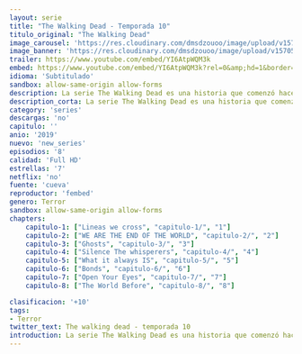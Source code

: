 ```yaml
---
layout: serie
title: "The Walking Dead - Temporada 10"
titulo_original: "The Walking Dead"
image_carousel: 'https://res.cloudinary.com/dmsdzouoo/image/upload/v1570590545/TWD-min_h9hvyy.jpg'
image_banner: 'https://res.cloudinary.com/dmsdzouoo/image/upload/v1570590564/Season10Key-1-2000x1150-min_xylhub.jpg'
trailer: https://www.youtube.com/embed/YI6AtpWQM3k
embed: https://www.youtube.com/embed/YI6AtpWQM3k?rel=0&amp;hd=1&border=0&wmode=opaque&enablejsapi=1&modestbranding=1&controls=1&showinfo=1
idioma: 'Subtitulado'
sandbox: allow-same-origin allow-forms
description: La serie The Walking Dead es una historia que comenzó hace 10 años con un hombre tratando de encontrar a su familia. Esa familia creció y gradualmente las comunidades tomaron forma. Lucharon y sobrevivieron, prosperaron y dieron a luz a una nueva generación. Es una historia de la humanidad y hay más historias que contar. Ahora es primavera, unos meses después del final de la temporada 9, cuando nuestro grupo de sobrevivientes se atrevió a cruzar al territorio de los Susurradores durante el duro invierno. Las comunidades reunidas aún están lidiando con los efectos posteriores de la horrible exhibición de poder de Alpha, respetando a regañadientes las nuevas fronteras que se les imponen, todo mientras se organizan en una fuerza de combate al estilo de la milicia, preparándose para una batalla que será inevitable
description_corta: La serie The Walking Dead es una historia que comenzó hace 10 años con un hombre tratando de encontrar a su familia. Esa familia creció y gradualmente las comunidades tomaron forma. Lucharon y sobrevivieron, prosperaron y dieron a luz a una nueva generación. Es una historia de 
category: 'series'
descargas: 'no'
capitulo: ''
anio: '2019'
nuevo: 'new_series'
episodios: '8'
calidad: 'Full HD'
estrellas: '7'
netflix: 'no'
fuente: 'cueva'
reproductor: 'fembed'
genero: Terror
sandbox: allow-same-origin allow-forms 
chapters:
    capitulo-1: ["Lineas we cross", "capitulo-1/", "1"]
    capitulo-2: ["WE ARE THE END OF THE WORLD", "capitulo-2/", "2"]
    capitulo-3: ["Ghosts", "capitulo-3/", "3"]
    capitulo-4: ["Silence The whisperers", "capitulo-4/", "4"]
    capitulo-5: ["What it always IS", "capitulo-5/", "5"]
    capitulo-6: ["Bonds", "capitulo-6/", "6"]
    capitulo-7: ["Open Your Eyes", "capitulo-7/", "7"]
    capitulo-8: ["The World Before", "capitulo-8/", "8"]

clasificacion: '+10'
tags:
- Terror
twitter_text: The walking dead - temporada 10
introduction: La serie The Walking Dead es una historia que comenzó hace 10 años con un hombre tratando de encontrar a su familia. Esa familia creció y gradualmente las comunidades tomaron forma. Lucharon y sobrevivieron, prosperaron y dieron a luz a una nueva generación. Es una historia de 
---
```



 







